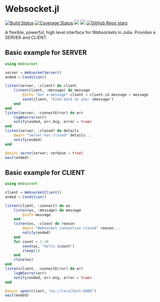 # Websocket.jl 
[![Build Status](https://travis-ci.org/citkane/Websocket.jl.svg?branch=master)](https://travis-ci.org/citkane/Websocket.jl)
[![Coverage Status](https://coveralls.io/repos/github/citkane/Websocket.jl/badge.svg?branch=master)](https://coveralls.io/github/citkane/Websocket.jl?branch=master)
[![](https://img.shields.io/badge/docs-stable-blue.svg)](https://citkane.github.io/Websocket.jl/stable)
[![](https://img.shields.io/badge/docs-dev-blue.svg)](https://citkane.github.io/Websocket.jl/dev)
[![GitHub Repo stars](https://img.shields.io/github/stars/citkane/Websocket.jl?style=social)](https://github.com/citkane/Websocket.jl)

A flexible, powerful, high level interface for Websockets in Julia. Provides a SERVER and CLIENT.

## Basic example for SERVER
```julia
using Websocket

server = WebsocketServer()
ended = Condition() 

listen(server, :client) do client
    listen(client, :message) do message
        @info "Got a message" client = client.id message = message
        send(client, "Echo back at you: $message")
    end
end
listen(server, :connectError) do err
    logWSerror(err)
    notify(ended, err.msg, error = true)
end
listen(server, :closed) do details
    @warn "Server has closed" details...
    notify(ended)
end

@async serve(server; verbose = true)
wait(ended)
```
## Basic example for CLIENT
```julia
using Websocket

client = WebsocketClient()
ended = Condition()

listen(client, :connect) do ws
    listen(ws, :message) do message
        @info message
    end
    listen(ws, :close) do reason
        @warn "Websocket connection closed" reason...
        notify(ended)
    end
    for count = 1:10
        send(ws, "hello $count")
        sleep(1)
    end
    close(ws)
end
listen(client, :connectError) do err
    logWSerror(err)
    notify(ended, err.msg, error = true)
end

@async open(client, "ws://localhost:8080")
wait(ended)
```
